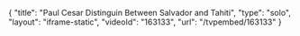 {
    "title": "Paul Cesar Distinguin Between Salvador and Tahiti",
    "type": "solo",
    "layout": "iframe-static",
    "videoId": "163133",
    "url": "\/tvpembed\/163133"
}